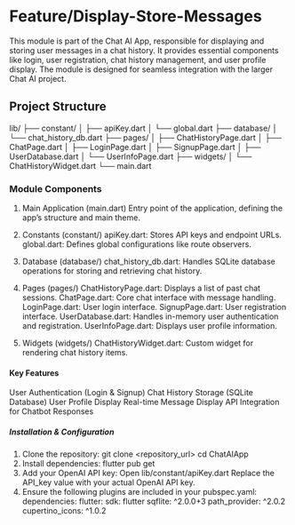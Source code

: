 # Feature/Display-Store-Messages

This module is part of the Chat AI App, responsible for displaying and storing user messages in a chat history. It provides essential components like login, user registration, chat history management, and user profile display. The module is designed for seamless integration with the larger Chat AI project.

## Project Structure

lib/
├── constant/
│   ├── apiKey.dart
│   └── global.dart
├── database/
│   └── chat_history_db.dart
├── pages/
│   ├── ChatHistoryPage.dart
│   ├── ChatPage.dart
│   ├── LoginPage.dart
│   ├── SignupPage.dart
│   ├── UserDatabase.dart
│   └── UserInfoPage.dart
├── widgets/
│   └── ChatHistoryWidget.dart
└── main.dart

### Module Components

1. Main Application (main.dart)
Entry point of the application, defining the app’s structure and main theme.

2. Constants (constant/)
apiKey.dart: Stores API keys and endpoint URLs.
global.dart: Defines global configurations like route observers.

3. Database (database/)
chat_history_db.dart: Handles SQLite database operations for storing and retrieving chat history.

4. Pages (pages/)
ChatHistoryPage.dart: Displays a list of past chat sessions.
ChatPage.dart: Core chat interface with message handling.
LoginPage.dart: User login interface.
SignupPage.dart: User registration interface.
UserDatabase.dart: Handles in-memory user authentication and registration.
UserInfoPage.dart: Displays user profile information.

5. Widgets (widgets/)
ChatHistoryWidget.dart: Custom widget for rendering chat history items.

#### Key Features

User Authentication (Login & Signup)
Chat History Storage (SQLite Database)
User Profile Display
Real-time Message Display
API Integration for Chatbot Responses

##### Installation & Configuration
1. Clone the repository:
   git clone <repository_url>
   cd ChatAIApp
2. Install dependencies:
   flutter pub get
3. Add your OpenAI API key:
   Open lib/constant/apiKey.dart
   Replace the API_key value with your actual OpenAI API key.
4. Ensure the following plugins are included in your pubspec.yaml:
   dependencies:
      flutter:
         sdk: flutter
      sqflite: ^2.0.0+3
      path_provider: ^2.0.2
      cupertino_icons: ^1.0.2
